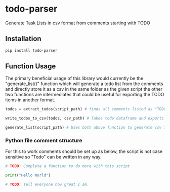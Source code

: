 # todo-parser
 Generate Task Lists in csv format from comments starting with TODO


 ## Installation

```bash
pip install todo-parser
```

## Function Usage
The primary beneficial usage of this library would currently be the "generate_list()" function which will generate a todo list from the comments and directly store it as a csv in the same folder as the given script the other two functions are intermediates that could be useful for exporting the TODO items in another format.


```python
todos = extract_todos(script_path) # finds all comments listed as "TODO" and compiles them into a dataframe

write_todos_to_csv(todos, csv_path) # Takes todo dataframe and exports to csv

generate_list(script_path) # Uses both above function to generate csv file from only the script path
```

### Python file comment structure

For this to work comments should be set up as below, the script is not case sensitive so "Todo" can be written in any way.

``` python
# TODO: Complete a function to do more with this script

print("Hello World")

# TODO: Tell everyone how great I am.
